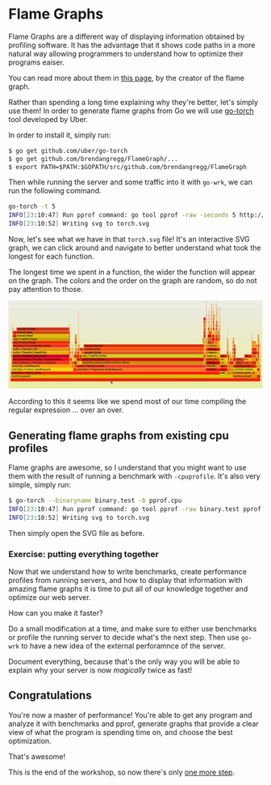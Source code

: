 # Flame Graphs

Flame Graphs are a different way of displaying information obtained by profiling
software. It has the advantage that it shows code paths in a more natural way
allowing programmers to understand how to optimize their programs eaiser.

You can read more about them in [this page](http://www.brendangregg.com/flamegraphs.html), by the creator of the flame graph.

Rather than spending a long time explaining why they're better, let's simply use
them! In order to generate flame graphs from Go we will use
[go-torch](https://github.com/uber/go-torch) tool developed by Uber.

In order to install it, simply run:

```
$ go get github.com/uber/go-torch
$ go get github.com/brendangregg/FlameGraph/...
$ export PATH=$PATH:$GOPATH/src/github.com/brendangregg/FlameGraph
```

Then while running the server and some traffic into it with `go-wrk`, we can
run the following command.

```bash
go-torch -t 5
INFO[23:10:47] Run pprof command: go tool pprof -raw -seconds 5 http://localhost:8080/debug/pprof/profile
INFO[23:10:52] Writing svg to torch.svg
```

Now, let's see what we have in that `torch.svg` file! It's an interactive SVG graph,
we can click around and navigate to better understand what took the longest for
each function.

The longest time we spent in a function, the wider the function will appear on the
graph. The colors and the order on the graph are random, so do not pay attention to
those.

![animated flame](flame.gif)

According to this it seems like we spend most of our time compiling the regular
expression ... over an over.

## Generating flame graphs from existing cpu profiles

Flame graphs are awesome, so I understand that you might want to use them with
the result of running a benchmark with `-cpuprofile`. It's also very simple,
simply run:

```bash
$ go-torch --binaryname binary.test -b pprof.cpu
INFO[23:10:47] Run pprof command: go tool pprof -raw binary.test pprof.cpu
INFO[23:10:52] Writing svg to torch.svg
```

Then simply open the SVG file as before.

### Exercise: putting everything together

Now that we understand how to write benchmarks, create performance profiles
from running servers, and how to display that information with amazing flame
graphs it is time to put all of our knowledge together and optimize our
web server.

How can you make it faster?

Do a small modification at a time, and make sure to either use benchmarks or
profile the running server to decide what's the next step. Then use `go-wrk`
to have a new idea of the external perforamnce of the server.

Document everything, because that's the only way you will be able to explain
why your server is now *magically* twice as fast!

## Congratulations

You're now a master of performance! You're able to get any program and analyze
it with benchmarks and pprof, generate graphs that provide a clear view of what
the program is spending time on, and choose the best optimization.

That's awesome!

This is the end of the workshop, so now there's only [one more step](../../congratulations.md).
